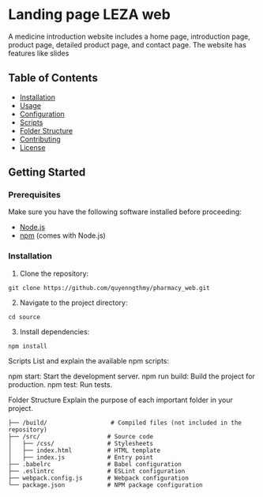 # Landing page LEZA web

A medicine introduction website includes a home page, introduction page, product page, detailed product page, and contact page. The website has features like slides

## Table of Contents

- [Installation](#installation)
- [Usage](#usage)
- [Configuration](#configuration)
- [Scripts](#scripts)
- [Folder Structure](#folder-structure)
- [Contributing](#contributing)
- [License](#license)

## Getting Started

### Prerequisites

Make sure you have the following software installed before proceeding:

- [Node.js](https://nodejs.org/)
- [npm](https://www.npmjs.com/) (comes with Node.js)

### Installation

1. Clone the repository:
```
git clone https://github.com/quyenngthmy/pharmacy_web.git
```
2. Navigate to the project directory:
```
cd source
```
3. Install dependencies:
```
npm install
```

Scripts
List and explain the available npm scripts:

npm start: Start the development server.
npm run build: Build the project for production.
npm test: Run tests.

Folder Structure
Explain the purpose of each important folder in your project.
```
├── /build/                  # Compiled files (not included in the repository)
├── /src/                   # Source code
│   ├── /css/               # Stylesheets
│   ├── index.html          # HTML template
│   ├── index.js            # Entry point
├── .babelrc                # Babel configuration
├── .eslintrc               # ESLint configuration
├── webpack.config.js       # Webpack configuration
└── package.json            # NPM package configuration
```
